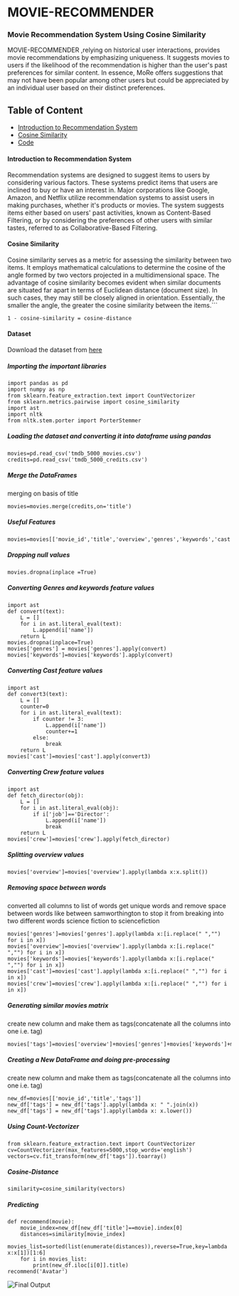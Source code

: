 # MOVIE-RECOMMENDER

### Movie Recommendation System Using Cosine Similarity

MOVIE-RECOMMENDER ,relying on historical user interactions, provides movie recommendations by emphasizing uniqueness. It suggests movies to users if the likelihood of the recommendation is higher than the user's past preferences for similar content. In essence, MoRe offers suggestions that may not have been popular among other users but could be appreciated by an individual user based on their distinct preferences.

## Table of Content
- [Introduction to Recommendation System](#introduction-to-recommendation-system)
- [Cosine Similarity](#cosine-similarity)
- [Code](#code)

#### Introduction to Recommendation System
Recommendation systems are designed to suggest items to users by considering various factors. These systems predict items that users are inclined to buy or have an interest in. Major corporations like Google, Amazon, and Netflix utilize recommendation systems to assist users in making purchases, whether it's products or movies. The system suggests items either based on users' past activities, known as Content-Based Filtering, or by considering the preferences of other users with similar tastes, referred to as Collaborative-Based Filtering.
#### Cosine Similarity 
Cosine similarity serves as a metric for assessing the similarity between two items. It employs mathematical calculations to determine the cosine of the angle formed by two vectors projected in a multidimensional space. The advantage of cosine similarity becomes evident when similar documents are situated far apart in terms of Euclidean distance (document size). In such cases, they may still be closely aligned in orientation. Essentially, the smaller the angle, the greater the cosine similarity between the items.```
```
1 - cosine-similarity = cosine-distance
```



#### Dataset
Download the dataset from [here](https://www.kaggle.com/datasets/tmdb/tmdb-movie-metadata)

##### Importing the important libraries

```python3
import pandas as pd
import numpy as np
from sklearn.feature_extraction.text import CountVectorizer
from sklearn.metrics.pairwise import cosine_similarity
import ast
import nltk
from nltk.stem.porter import PorterStemmer
```
##### Loading the dataset and converting it into dataframe using pandas

```python3
movies=pd.read_csv('tmdb_5000_movies.csv')
credits=pd.read_csv('tmdb_5000_credits.csv')
```

##### Merge the DataFrames
merging on basis of title

```python3
movies=movies.merge(credits,on='title')
```

##### Useful Features 
```python3
movies=movies[['movie_id','title','overview','genres','keywords','cast','crew']]
```
##### Dropping null values 
```python3
movies.dropna(inplace =True)
```

##### Converting Genres and keywords feature values
```python3
import ast
def convert(text):
    L = []
    for i in ast.literal_eval(text):
        L.append(i['name']) 
    return L 
movies.dropna(inplace=True)
movies['genres'] = movies['genres'].apply(convert)
movies['keywords']=movies['keywords'].apply(convert)
```
##### Converting Cast feature values
```python3
import ast
def convert3(text):
    L = []
    counter=0
    for i in ast.literal_eval(text):
        if counter != 3:
            L.append(i['name']) 
            counter+=1
        else:
            break
    return L
movies['cast']=movies['cast'].apply(convert3)
```
##### Converting Crew feature values
```python3
import ast
def fetch_director(obj):
    L = []
    for i in ast.literal_eval(obj):
        if i['job']=='Director':
            L.append(i['name']) 
            break
    return L 
movies['crew']=movies['crew'].apply(fetch_director)
```


##### Splitting overview values
```python3
movies['overview']=movies['overview'].apply(lambda x:x.split())
```
##### Removing space between words
converted all columns to list of words
get unique words and remove space between words like between samworthington to stop it from breaking into two different words
science fiction to sciencefiction
```python3
movies['genres']=movies['genres'].apply(lambda x:[i.replace(" ","") for i in x])
movies['overview']=movies['overview'].apply(lambda x:[i.replace(" ","") for i in x])
movies['keywords']=movies['keywords'].apply(lambda x:[i.replace(" ","") for i in x])
movies['cast']=movies['cast'].apply(lambda x:[i.replace(" ","") for i in x])
movies['crew']=movies['crew'].apply(lambda x:[i.replace(" ","") for i in x])

```
##### Generating similar movies matrix
create new column and make them as tags(concatenate all the columns into one i.e. tag)
```python3
movies['tags']=movies['overview']+movies['genres']+movies['keywords']+movies['cast']+movies['crew']
```
##### Creating a New DataFrame and doing pre-processing
create new column and make them as tags(concatenate all the columns into one i.e. tag)
```python3
new_df=movies[['movie_id','title','tags']]
new_df['tags'] = new_df['tags'].apply(lambda x: " ".join(x))
new_df['tags'] = new_df['tags'].apply(lambda x: x.lower())
```
##### Using Count-Vectorizer
```python3
from sklearn.feature_extraction.text import CountVectorizer
cv=CountVectorizer(max_features=5000,stop_words='english')
vectors=cv.fit_transform(new_df['tags']).toarray()
```

##### Cosine-Distance
```python3
similarity=cosine_similarity(vectors)
```
##### Predicting
```python3
def recommend(movie):
    movie_index=new_df[new_df['title']==movie].index[0]
    distances=similarity[movie_index]
    movies_list=sorted(list(enumerate(distances)),reverse=True,key=lambda x:x[1])[1:6]
    for i in movies_list:
        print(new_df.iloc[i[0]].title)
recommend('Avatar')
```


![Final Output]()
